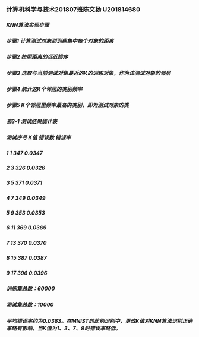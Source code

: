 ### 计算机科学与技术201807班陈文扬 U201814680
##### KNN算法实现步骤
##### 步骤1  计算测试对象到训练集中每个对象的距离
##### 步骤2  按照距离的远近排序
##### 步骤3  选取与当前测试对象最近的K的训练对象，作为该测试对象的邻居
##### 步骤4  统计这K个邻居的类别频率
##### 步骤5  K个邻居里频率最高的类别，即为测试对象的类 
##### 表3-1  测试结果统计表
#####   测试序号   K值	  错误数	  错误率
#####   1	        1	    347	    0.0347
#####   2	        3	    326	    0.0326
#####   3	        5	    371	    0.0371
#####   4	        7	    349	    0.0349
#####   5	        9	    353	    0.0353
#####   6	        11	  369	    0.0369
#####   7	        13	  370	    0.0370
#####   8       	15	  387	    0.0387
#####   9	        17	  396	    0.0396
##### 训练集总数：60000
##### 测试集总数：10000
##### 平均错误率约为0.0363。在MNIST的此例识别中，更改K值对KNN算法识别正确率略有影响，当K值为1、3、7、9时错误率略低。
 
